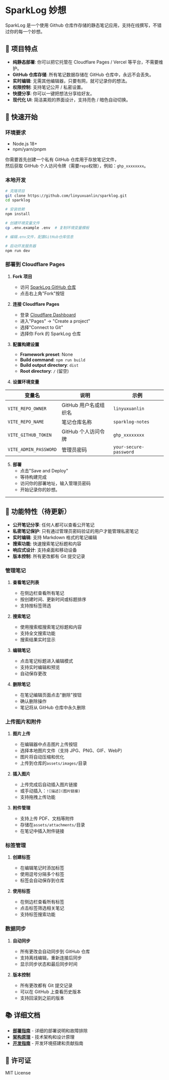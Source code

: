 # SparkLog 妙想

SparkLog 是一个使用 Github 仓库作存储的静态笔记应用，支持在线撰写，不错过你的每一个妙想。

## 🌟 项目特点

- **纯静态部署**: 你可以把它托管在 Cloudflare Pages / Vercel 等平台，不需要维护。
- **GitHub 仓库存储**: 所有笔记数据存储在 GitHub 仓库中，永远不会丢失。
- **实时编辑**: 无需其他编辑器，只要有网，就可记录你的想法。
- **权限控制**: 支持笔记公开 / 私密设置。
- **快捷分享**: 你可以一键把想法分享给好友。
- **现代化 UI**: 简洁美观的界面设计，支持亮色 / 暗色自动切换。

## 🚀 快速开始

### 环境要求

- Node.js 18+
- npm/yarn/pnpm

你需要首先创建一个私有 GitHub 仓库用于存放笔记文件，  
然后获取 GitHub 个人访问令牌（需要`repo`权限），例如：`ghp_xxxxxxxx`。

### 本地开发

```bash
# 克隆项目
git clone https://github.com/linyuxuanlin/sparklog.git
cd sparklog

# 安装依赖
npm install

# 创建环境变量文件
cp .env.example .env  # 复制环境变量模板

# 编辑.env文件，配置GitHub仓库信息

# 启动开发服务器
npm run dev
```

### 部署到 Cloudflare Pages

1. **Fork 项目**

   - 访问 [SparkLog GitHub 仓库](https://github.com/linyuxuanlin/sparklog)
   - 点击右上角"Fork"按钮

2. **连接 Cloudflare Pages**

   - 登录 [Cloudflare Dashboard](https://dash.cloudflare.com/)
   - 进入"Pages" → "Create a project"
   - 选择"Connect to Git"
   - 选择你 Fork 的 SparkLog 仓库

3. **配置构建设置**

   - **Framework preset**: None
   - **Build command**: `npm run build`
   - **Build output directory**: `dist`
   - **Root directory**: `/` (留空)

4. **设置环境变量**

| 变量名                | 说明                  | 示例                   |
| --------------------- | --------------------- | ---------------------- |
| `VITE_REPO_OWNER`     | GitHub 用户名或组织名 | `linyuxuanlin`         |
| `VITE_REPO_NAME`      | 笔记仓库名称          | `sparklog-notes`       |
| `VITE_GITHUB_TOKEN`   | GitHub 个人访问令牌   | `ghp_xxxxxxxx`         |
| `VITE_ADMIN_PASSWORD` | 管理员密码            | `your-secure-password` |

5. **部署**
   - 点击"Save and Deploy"
   - 等待构建完成
   - 访问你的部署地址，输入管理员密码
   - 开始记录你的妙想。

---

## 🎯 功能特性（待更新）

- **公开笔记分享**: 任何人都可以查看公开笔记
- **私密笔记保护**: 只有通过管理员密码验证的用户才能管理私密笔记
- **实时编辑**: 支持 Markdown 格式的笔记编辑
- **搜索功能**: 快速搜索笔记标题和内容
- **响应式设计**: 支持桌面和移动设备
- **版本控制**: 所有更改都有 Git 提交记录

### 管理笔记

1. **查看笔记列表**

   - 在侧边栏查看所有笔记
   - 按创建时间、更新时间或标题排序
   - 支持按标签筛选

2. **搜索笔记**

   - 使用搜索框搜索笔记标题和内容
   - 支持全文搜索功能
   - 搜索结果实时显示

3. **编辑笔记**

   - 点击笔记标题进入编辑模式
   - 支持实时编辑和预览
   - 自动保存更改

4. **删除笔记**
   - 在笔记编辑页面点击"删除"按钮
   - 确认删除操作
   - 笔记将从 GitHub 仓库中永久删除

### 上传图片和附件

1. **图片上传**

   - 在编辑器中点击图片上传按钮
   - 选择本地图片文件（支持 JPG、PNG、GIF、WebP）
   - 图片将自动压缩和优化
   - 上传到仓库的`assets/images/`目录

2. **插入图片**

   - 上传完成后自动插入图片链接
   - 或手动插入：`![描述](图片链接)`
   - 支持拖拽上传功能

3. **附件管理**
   - 支持上传 PDF、文档等附件
   - 存储在`assets/attachments/`目录
   - 在笔记中插入附件链接

### 标签管理

1. **创建标签**

   - 在编辑笔记时添加标签
   - 使用逗号分隔多个标签
   - 标签会自动保存到仓库

2. **使用标签**
   - 在侧边栏查看所有标签
   - 点击标签筛选相关笔记
   - 支持标签搜索功能

### 数据同步

1. **自动同步**

   - 所有更改会自动同步到 GitHub 仓库
   - 支持离线编辑，重新连接后同步
   - 显示同步状态和最后同步时间

2. **版本控制**
   - 所有更改都有 Git 提交记录
   - 可以在 GitHub 上查看历史版本
   - 支持回滚到之前的版本

## 📚 详细文档

- **[部署指南](./docs/DEPLOYMENT.md)** - 详细的部署说明和故障排除
- **[架构原理](./docs/ARCHITECTURE.md)** - 技术架构和设计原理
- **[开发指南](./docs/DEVELOPMENT.md)** - 开发环境搭建和贡献指南

## 📄 许可证

MIT License
